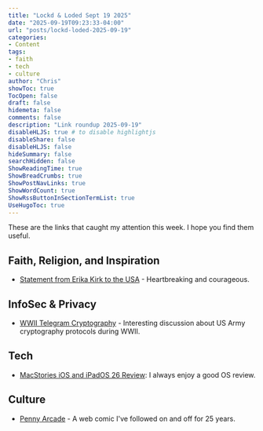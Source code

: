 ```yaml
---
title: "Lockd & Loded Sept 19 2025"
date: "2025-09-19T09:23:33-04:00"
url: "posts/lockd-loded-2025-09-19"
categories:
- Content
tags:
- faith
- tech
- culture
author: "Chris"
showToc: true
TocOpen: false
draft: false
hidemeta: false
comments: false
description: "Link roundup 2025-09-19"
disableHLJS: true # to disable highlightjs
disableShare: false
disableHLJS: false
hideSummary: false
searchHidden: false
ShowReadingTime: true
ShowBreadCrumbs: true
ShowPostNavLinks: true
ShowWordCount: true
ShowRssButtonInSectionTermList: true
UseHugoToc: true
---
```

These are the links that caught my attention this week. I hope you find them
useful.

## Faith, Religion, and Inspiration

- [Statement from Erika Kirk to the USA][2] - Heartbreaking and courageous.

## InfoSec & Privacy

- [WWII Telegram Cryptography][1] - Interesting discussion about US Army
cryptography protocols during WWII.

## Tech

- [MacStories iOS and iPadOS 26 Review][3]: I always enjoy a good OS review.

## Culture

- [Penny Arcade][4] - A web comic I've followed on and off for 25 years.

[1]: https://history.stackexchange.com/questions/79371/this-telegram-must-be-closely-paraphrased-before-being-communicated-to-anyone
[2]: https://www.youtube.com/watch?v=_nvJq1nN6Wo
[3]: https://www.macstories.net/stories/ios-and-ipados-26-the-macstories-review/
[4]: https://www.penny-arcade.com/comic/2025/08/25/gundammit
